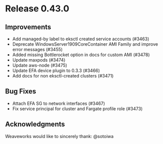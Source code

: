 # Release 0.43.0

## Improvements

- Add managed-by label to eksctl created service accounts (#3463)
- Deprecate WindowsServer1909CoreContainer AMI Family and improve error messages (#3455)
- Added missing Bottlerocket option in docs for custom AMI (#3478)
- Update maxpods (#3474)
- Update aws-node (#3475)
- Update EFA device plugin to 0.3.3 (#3466)
- Add docs for non eksctl-created clusters (#3471)

## Bug Fixes

- Attach EFA SG to network interfaces (#3467)
- Fix service principal for cluster and Fargate profile role (#3473)

## Acknowledgments
Weaveworks would like to sincerely thank:
   @sotoiwa

